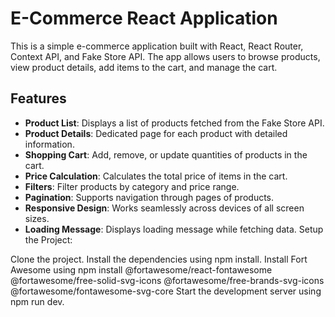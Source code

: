 # E-Commerce React Application

This is a simple e-commerce application built with React, React Router, Context API, and Fake Store API. The app allows users to browse products, view product details, add items to the cart, and manage the cart.

## **Features**

- **Product List**: Displays a list of products fetched from the Fake Store API.
- **Product Details**: Dedicated page for each product with detailed information.
- **Shopping Cart**: Add, remove, or update quantities of products in the cart.
- **Price Calculation**: Calculates the total price of items in the cart.
- **Filters**: Filter products by category and price range.
- **Pagination**: Supports navigation through pages of products.
- **Responsive Design**: Works seamlessly across devices of all screen sizes.
- **Loading Message**: Displays loading message while fetching data.
Setup the Project:

 Clone the project.
 Install the dependencies using npm install.
 Install Fort Awesome using npm install @fortawesome/react-fontawesome @fortawesome/free-solid-svg-icons @fortawesome/free-brands-svg-icons @fortawesome/fontawesome-svg-core
 Start the development server using npm run dev.

